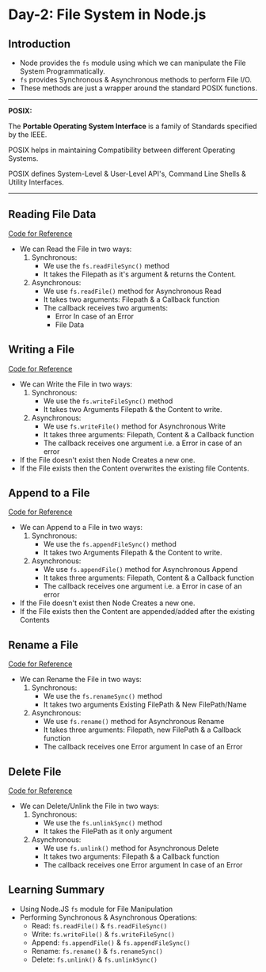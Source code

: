 # Day-2: File System in Node.js

## Introduction

- Node provides the `fs` module using which we can manipulate the File System Programmatically.
- `fs` provides Synchronous & Asynchronous methods to perform File I/O.
- These methods are just a wrapper around the standard POSIX functions.

---

**POSIX:**

The **Portable Operating System Interface** is a family of Standards specified by the IEEE.

POSIX helps in maintaining Compatibility between different Operating Systems.

POSIX defines System-Level & User-Level API's, Command Line Shells & Utility Interfaces.

---

## Reading File Data

[Code for Reference](./read-file.js)

- We can Read the File in two ways:
  1. Synchronous:
     - We use the `fs.readFileSync()` method
     - It takes the Filepath as it's argument & returns the Content.
  2. Asynchronous:
     - We use `fs.readFile()` method for Asynchronous Read
     - It takes two arguments: Filepath & a Callback function
     - The callback receives two arguments:
       - Error In case of an Error
       - File Data

## Writing a File

[Code for Reference](./write-file.js)

- We can Write the File in two ways:
  1. Synchronous:
     - We use the `fs.writeFileSync()` method
     - It takes two Arguments Filepath & the Content to write.
  2. Asynchronous:
     - We use `fs.writeFile()` method for Asynchronous Write
     - It takes three arguments: Filepath, Content & a Callback function
     - The callback receives one argument i.e. a Error in case of an error
- If the File doesn't exist then Node Creates a new one.
- If the File exists then the Content overwrites the existing file Contents.

## Append to a File

[Code for Reference](./append-file.js)

- We can Append to a File in two ways:
  1. Synchronous:
     - We use the `fs.appendFileSync()` method
     - It takes two Arguments Filepath & the Content to write.
  2. Asynchronous:
     - We use `fs.appendFile()` method for Asynchronous Append
     - It takes three arguments: Filepath, Content & a Callback function
     - The callback receives one argument i.e. a Error in case of an error
- If the File doesn't exist then Node Creates a new one.
- If the File exists then the Content are appended/added after the existing Contents

## Rename a File

[Code for Reference](./rename-file.js)

- We can Rename the File in two ways:
  1. Synchronous:
     - We use the `fs.renameSync()` method
     - It takes two arguments Existing FilePath & New FilePath/Name
  2. Asynchronous:
     - We use `fs.rename()` method for Asynchronous Rename
     - It takes three arguments: Filepath, new FilePath & a Callback function
     - The callback receives one Error argument In case of an Error

## Delete File

[Code for Reference](./delete-file.js)

- We can Delete/Unlink the File in two ways:
  1. Synchronous:
     - We use the `fs.unlinkSync()` method
     - It takes the FilePath as it only argument
  2. Asynchronous:
     - We use `fs.unlink()` method for Asynchronous Delete
     - It takes two arguments: Filepath & a Callback function
     - The callback receives one Error argument In case of an Error

## Learning Summary

- Using Node.JS `fs` module for File Manipulation
- Performing Synchronous & Asynchronous Operations:
  - Read: `fs.readFile()` & `fs.readFileSync()`
  - Write: `fs.writeFile()` & `fs.writeFileSync()`
  - Append: `fs.appendFile()` & `fs.appendFileSync()`
  - Rename: `fs.rename()` & `fs.renameSync()`
  - Delete: `fs.unlink()` & `fs.unlinkSync()`
